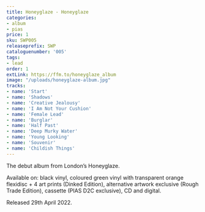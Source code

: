 ```yaml
---
title: Honeyglaze - Honeyglaze
categories:
- album
- pias
price: 1
sku: SWP005
releaseprefix: SWP
cataloguenumber: '005'
tags:
- lead
order: 1
extLink: https://ffm.to/honeyglaze_album
image: "/uploads/honeyglaze-album.jpg"
tracks:
- name: 'Start'
- name: 'Shadows'
- name: 'Creative Jealousy'
- name: 'I Am Not Your Cushion'
- name: 'Female Lead'
- name: 'Burglar'
- name: 'Half Past'
- name: 'Deep Murky Water'
- name: 'Young Looking'
- name: 'Souvenir'
- name: 'Childish Things'
---
```


The debut album from London’s Honeyglaze.

Available on: black vinyl, coloured green vinyl with transparent orange flexidisc + 4 art prints (Dinked Edition), alternative artwork exclusive (Rough Trade Edition), cassette (PIAS D2C exclusive), CD and digital.

Released 29th April 2022.